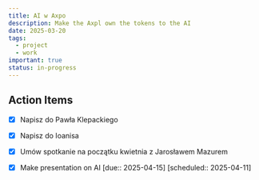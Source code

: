 ```yaml
---
title: AI w Axpo
description: Make the Axpl own the tokens to the AI
date: 2025-03-20
tags:
  - project
  - work
important: true
status: in-progress
---
```


## Action Items

- [x] Napisz do Pawła Klepackiego
- [x] Napisz do Ioanisa
- [x] Umów spotkanie na początku kwietnia z Jarosławem Mazurem
- [x] Make presentation on AI [due:: 2025-04-15] [scheduled:: 2025-04-11]


